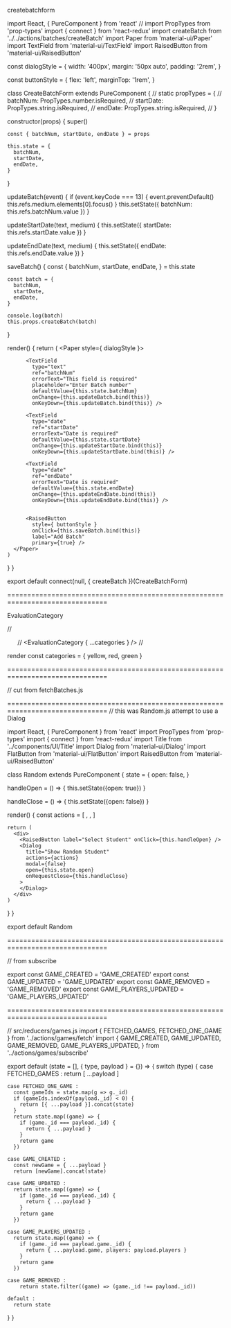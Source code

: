 createbatchform

import React, { PureComponent } from 'react'
// import PropTypes from 'prop-types'
import { connect } from 'react-redux'
import createBatch from '../../actions/batches/createBatch'
import Paper from 'material-ui/Paper'
import TextField from 'material-ui/TextField'
import RaisedButton from 'material-ui/RaisedButton'

const dialogStyle = {
  width: '400px',
  margin: '50px auto',
  padding: '2rem',
}

const buttonStyle = {
  flex: 'left',
  marginTop: '1rem',
}


class CreateBatchForm extends PureComponent {
  // static propTypes = {
  //   batchNum: PropTypes.number.isRequired,
  //   startDate: PropTypes.string.isRequired,
  //   endDate: PropTypes.string.isRequired,
  // }

  constructor(props) {
    super()

    const { batchNum, startDate, endDate } = props

    this.state = {
      batchNum,
      startDate,
      endDate,
    }
  }

  updateBatch(event) {
    if (event.keyCode === 13) {
      event.preventDefault()
      this.refs.medium.elements[0].focus()
    }
    this.setState({
      batchNum: this.refs.batchNum.value
    })
  }

  updateStartDate(text, medium) {
    this.setState({
      startDate: this.refs.startDate.value
    })
  }

  updateEndDate(text, medium) {
    this.setState({
      endDate: this.refs.endDate.value
    })
  }

  saveBatch() {
    const {
      batchNum,
      startDate,
      endDate,
    } = this.state

    const batch = {
      batchNum,
      startDate,
      endDate,
    }

    console.log(batch)
    this.props.createBatch(batch)
  }

  render() {
    return (
      <Paper style={ dialogStyle }>


          <TextField
            type="text"
            ref="batchNum"
            errorText="This field is required"
            placeholder="Enter Batch number"
            defaultValue={this.state.batchNum}
            onChange={this.updateBatch.bind(this)}
            onKeyDown={this.updateBatch.bind(this)} />

          <TextField
            type="date"
            ref="startDate"
            errorText="Date is required"
            defaultValue={this.state.startDate}
            onChange={this.updateStartDate.bind(this)}
            onKeyDown={this.updateStartDate.bind(this)} />

          <TextField
            type="date"
            ref="endDate"
            errorText="Date is required"
            defaultValue={this.state.endDate}
            onChange={this.updateEndDate.bind(this)}
            onKeyDown={this.updateEndDate.bind(this)} />


          <RaisedButton
            style={ buttonStyle }
            onClick={this.saveBatch.bind(this)}
            label="Add Batch"
            primary={true} />
      </Paper>
    )
  }
}



export default connect(null, { createBatch })(CreateBatchForm)

===============================================================================

EvaluationCategory

// <ul className="categories">
// <EvaluationCategory { ...categories } />
// </ul>

  render
  const categories = { yellow, red, green }



===============================================================================

// cut from fetchBatches.js

===============================================================================
// this was Random.js attempt to use a Dialog

import React, { PureComponent } from 'react'
import PropTypes from 'prop-types'
import { connect } from 'react-redux'
import Title from '../components/UI/Title'
import Dialog from 'material-ui/Dialog'
import FlatButton from 'material-ui/FlatButton'
import RaisedButton from 'material-ui/RaisedButton'


 class Random extends PureComponent {
  state = {
    open: false,
  }

  handleOpen = () => {
    this.setState({open: true})
  }

  handleClose = () => {
    this.setState({open: false})
  }

  render() {
    const actions = [
      <FlatButton
        label="Delete"
        primary={true}
        onClick={this.handleClose}
      />,
      <FlatButton
        label="Save"
        primary={true}
        keyboardFocused={true}
        onClick={this.handleClose}
      />,
    ]

    return (
      <div>
        <RaisedButton label="Select Student" onClick={this.handleOpen} />
        <Dialog
          title="Show Random Student"
          actions={actions}
          modal={false}
          open={this.state.open}
          onRequestClose={this.handleClose}
        >
        </Dialog>
      </div>
    )
  }
}

export default Random

===============================================================================

// from subscribe

export const GAME_CREATED = 'GAME_CREATED'
export const GAME_UPDATED = 'GAME_UPDATED'
export const GAME_REMOVED = 'GAME_REMOVED'
export const GAME_PLAYERS_UPDATED = 'GAME_PLAYERS_UPDATED'

===============================================================================

// src/reducers/games.js
import { FETCHED_GAMES, FETCHED_ONE_GAME } from '../actions/games/fetch'
import {
  GAME_CREATED,
  GAME_UPDATED,
  GAME_REMOVED,
  GAME_PLAYERS_UPDATED,
} from '../actions/games/subscribe'

export default (state = [], { type, payload } = {}) => {
  switch (type) {
    case FETCHED_GAMES :
      return [ ...payload ]

    case FETCHED_ONE_GAME :
      const gameIds = state.map(g => g._id)
      if (gameIds.indexOf(payload._id) < 0) {
        return [{ ...payload }].concat(state)
      }
      return state.map((game) => {
        if (game._id === payload._id) {
          return { ...payload }
        }
        return game
      })

    case GAME_CREATED :
      const newGame = { ...payload }
      return [newGame].concat(state)

    case GAME_UPDATED :
      return state.map((game) => {
        if (game._id === payload._id) {
          return { ...payload }
        }
        return game
      })

    case GAME_PLAYERS_UPDATED :
      return state.map((game) => {
        if (game._id === payload.game._id) {
          return { ...payload.game, players: payload.players }
        }
        return game
      })

    case GAME_REMOVED :
        return state.filter((game) => (game._id !== payload._id))

    default :
      return state

  }
}
